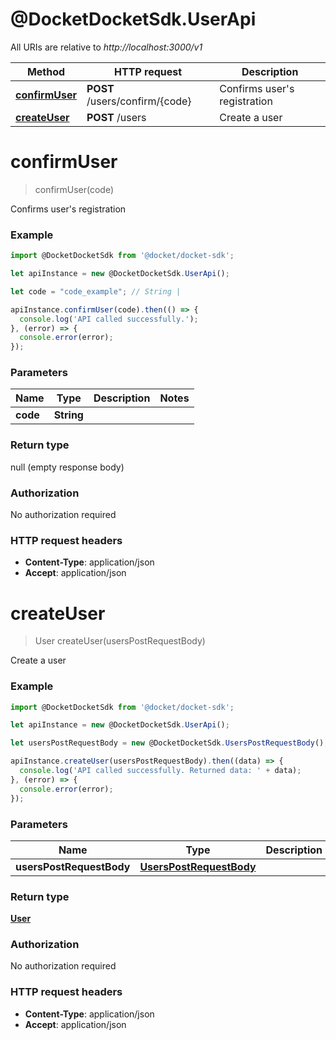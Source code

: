 # @DocketDocketSdk.UserApi

All URIs are relative to *http://localhost:3000/v1*

Method | HTTP request | Description
------------- | ------------- | -------------
[**confirmUser**](UserApi.md#confirmUser) | **POST** /users/confirm/{code} | Confirms user&#39;s registration
[**createUser**](UserApi.md#createUser) | **POST** /users | Create a user


<a name="confirmUser"></a>
# **confirmUser**
> confirmUser(code)

Confirms user&#39;s registration



### Example
```javascript
import @DocketDocketSdk from '@docket/docket-sdk';

let apiInstance = new @DocketDocketSdk.UserApi();

let code = "code_example"; // String | 

apiInstance.confirmUser(code).then(() => {
  console.log('API called successfully.');
}, (error) => {
  console.error(error);
});

```

### Parameters

Name | Type | Description  | Notes
------------- | ------------- | ------------- | -------------
 **code** | **String**|  | 

### Return type

null (empty response body)

### Authorization

No authorization required

### HTTP request headers

 - **Content-Type**: application/json
 - **Accept**: application/json

<a name="createUser"></a>
# **createUser**
> User createUser(usersPostRequestBody)

Create a user



### Example
```javascript
import @DocketDocketSdk from '@docket/docket-sdk';

let apiInstance = new @DocketDocketSdk.UserApi();

let usersPostRequestBody = new @DocketDocketSdk.UsersPostRequestBody(); // UsersPostRequestBody | 

apiInstance.createUser(usersPostRequestBody).then((data) => {
  console.log('API called successfully. Returned data: ' + data);
}, (error) => {
  console.error(error);
});

```

### Parameters

Name | Type | Description  | Notes
------------- | ------------- | ------------- | -------------
 **usersPostRequestBody** | [**UsersPostRequestBody**](UsersPostRequestBody.md)|  | 

### Return type

[**User**](User.md)

### Authorization

No authorization required

### HTTP request headers

 - **Content-Type**: application/json
 - **Accept**: application/json

